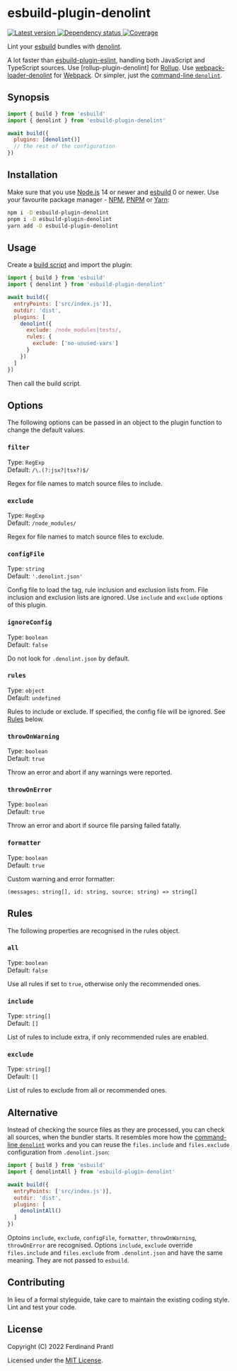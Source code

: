 # esbuild-plugin-denolint

[![Latest version](https://img.shields.io/npm/v/esbuild-plugin-denolint)
 ![Dependency status](https://img.shields.io/librariesio/release/npm/esbuild-plugin-denolint)
](https://www.npmjs.com/package/esbuild-plugin-denolint)
[![Coverage](https://codecov.io/gh/prantlf/esbuild-plugin-denolint/branch/master/graph/badge.svg)](https://codecov.io/gh/prantlf/esbuild-plugin-denolint)

Lint your [esbuild] bundles with [denolint].

A lot faster than [esbuild-plugin-eslint], handling both JavaScript and TypeScript sources. Use [rollup-plugin-denolint] for [Rollup]. Use [webpack-loader-denolint] for [Webpack]. Or simpler, just the [command-line `denolint`].

## Synopsis

```js
import { build } from 'esbuild'
import { denolint } from 'esbuild-plugin-denolint'

await build({
  plugins: [denolint()]
  // the rest of the configuration
})
```

## Installation

Make sure that you use [Node.js] 14 or newer and [esbuild] 0 or newer. Use your favourite package manager - [NPM], [PNPM] or [Yarn]:

```sh
npm i -D esbuild-plugin-denolint
pnpm i -D esbuild-plugin-denolint
yarn add -D esbuild-plugin-denolint
```

## Usage

Create a [build script] and import the plugin:

```js
import { build } from 'esbuild'
import { denolint } from 'esbuild-plugin-denolint'

await build({
  entryPoints: ['src/index.js')],
  outdir: 'dist',
  plugins: [
    denolint({
      exclude: /node_modules|tests/,
      rules: {
        exclude: ['no-unused-vars']
      }
    })
  ]
})
```

Then call the build script.

## Options

The following options can be passed in an object to the plugin function to change the default values.

### `filter`

Type: `RegExp`<br>
Default: `/\.(?:jsx?|tsx?)$/`

Regex for file names to match source files to include.

### `exclude`

Type: `RegExp`<br>
Default: `/node_modules/`

Regex for file names to match source files to exclude.

### `configFile`

Type: `string`<br>
Default: `'.denolint.json'`

Config file to load the tag, rule inclusion and exclusion lists from. File inclusion and exclusion lists are ignored. Use `include` and `exclude` options of this plugin.

### `ignoreConfig`

Type: `boolean`<br>
Default: `false`

Do not look for `.denolint.json` by default.

### `rules`

Type: `object`<br>
Default: `undefined`

Rules to include or exclude. If specified, the config file will be ignored. See [Rules](#rules) below.

### `throwOnWarning`

Type: `boolean`<br>
Default: `true`

Throw an error and abort if any warnings were reported.

### `throwOnError`

Type: `boolean`<br>
Default: `true`

Throw an error and abort if source file parsing failed fatally.

### `formatter`

Type: `boolean`<br>
Default: `true`

Custom warning and error formatter:

    (messages: string[], id: string, source: string) => string[]

## Rules

The following properties are recognised in the rules object.

### `all`

Type: `boolean`<br>
Default: `false`

Use all rules if set to `true`, otherwise only the recommended ones.

### `include`

Type: `string[]`<br>
Default: `[]`

List of rules to include extra, if only recommended rules are enabled.

### `exclude`

Type: `string[]`<br>
Default: `[]`

List of rules to exclude from all or recommended ones.

## Alternative

Instead of checking the source files as they are processed, you can check all sources, when the bundler starts. It resembles more how the [command-line `denolint`] works and you can reuse the `files.include` and `files.exclude` configuration from `.denolint.json`:

```js
import { build } from 'esbuild'
import { denolintAll } from 'esbuild-plugin-denolint'

await build({
  entryPoints: ['src/index.js')],
  outdir: 'dist',
  plugins: [
    denolintAll()
  ]
})
```

Optoins `include`, `exclude`, `configFile`, `formatter`, `throwOnWarning`, `throwOnError` are recognised. Options `include`, `exclude` override `files.include` and `files.exclude` from `.denolint.json` and have the same meaning. They are not passed to `esbuild`.

## Contributing

In lieu of a formal styleguide, take care to maintain the existing coding style. Lint and test your code.

## License

Copyright (C) 2022 Ferdinand Prantl

Licensed under the [MIT License].

[MIT License]: http://en.wikipedia.org/wiki/MIT_License
[esbuild]: https://esbuild.github.io/
[denolint]: https://github.com/prantlf/denolint/tree/master/packages/libdenolint#readme
[esbuild-plugin-eslint]: https://github.com/robinloeffel/esbuild-plugin-eslint
[rollup-plugin-demolint]: https://github.com/prantlf/rollup-loader-denolint#readme
[Rollup]: https://rollupjs.org/
[webpack-loader-denolint]: https://github.com/prantlf/webpack-loader-denolint#readme
[Webpack]: https://webpack.js.org/
[command-line `denolint`]: https://github.com/prantlf/denolint/tree/master/packages/denolint#readme
[Node.js]: https://nodejs.org/
[NPM]: https://www.npmjs.com/
[PNPM]: https://pnpm.io/
[Yarn]: https://yarnpkg.com/
[build script]: https://esbuild.github.io/getting-started/#your-first-bundle
